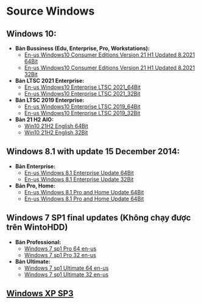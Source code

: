 # Source Windows #

## Windows 10: ##
- **Bản Bussiness (Edu, Enterprise, Pro, Workstations):**
  - [En-us Windows10 Consumer Editions Version 21 H1 Updated 8.2021 64Bit](https://bsthanh-my.sharepoint.com/:u:/g/personal/0914678254_bsthanh_onmicrosoft_com/EQXF7bnqAYdKm7eupVLjeicB48GCs6An-CLimuy7BPQMCw?e=LjfXOD)
  - [En-us Windows10 Consumer Editions Version 21 H1 Updated 8.2021 32Bit](https://bsthanh-my.sharepoint.com/:u:/g/personal/0914678254_bsthanh_onmicrosoft_com/EZCQnqCVgMJPoy1e9lpBxdUBAoKI7l9T7s-DEKR1ISyqaA?e=SlHMy2)
- **Bản LTSC 2021 Enterprise:**
  - [En-us Windows10 Enterprise LTSC 2021_64Bit](https://bsthanh-my.sharepoint.com/:u:/g/personal/0914678254_bsthanh_onmicrosoft_com/EV_bD998i7BPqEANEi31xcMBtGfhUeOQvVdGQ1cLnaDErA?e=LnWPbR)
  - [En-us Windows10 Enterprise LTSC 2021_32Bit](https://bsthanh-my.sharepoint.com/:u:/g/personal/0914678254_bsthanh_onmicrosoft_com/EeR00O587VZOu9fUdhSXn6oB6_pHIuGAFsXL8o-tuhDo4w?e=lKoJ3U)
- **Bản LTSC 2019 Enterprise:**
  - [En-us Windows10 Enterprise LTSC 2019_64Bit](https://bsthanh-my.sharepoint.com/:u:/g/personal/0914678254_bsthanh_onmicrosoft_com/EfrNxILYYJNHhY-qCLK_cTwBJg-UIZWgkpWYaYr7akr_Jw?e=Koj9Ik)
  - [En-us Windows10 Enterprise LTSC 2019_32Bit](https://bsthanh-my.sharepoint.com/:u:/g/personal/0914678254_bsthanh_onmicrosoft_com/EdYS2P6rcuJKgCcRfK9rPzoB4MSznUZDUF1mmJ3odWaw2g?e=RRywpU)
- **Bản 21 H2 AIO:**
  - [Win10 21H2 English 64Bit](https://bsthanh-my.sharepoint.com/:u:/g/personal/0914678254_bsthanh_onmicrosoft_com/EY0T-3JZMNhMposoR68Bgu4BVnsK29-UoQMaPMmAloR3IQ?e=VW2l1n)
  - [Win10 21H2 English 32Bit](https://bsthanh-my.sharepoint.com/:u:/g/personal/0914678254_bsthanh_onmicrosoft_com/EU1TeWCWF3xIk-wQSD3XAOQBbPVKs-zknxGKgJps2O1zOw?e=fhBDNg)

## Windows 8.1 with update 15 December 2014: ##
- **Bản Enterprise:**
  - [En-us Windows 8.1 Enterprise Update 64Bit]()
  - [En-us Windows 8.1 Enterprise Update 32Bit]()
- **Bản Pro, Home:**
  - [En-us Windows 8.1 Pro and Home Update 64Bit]()
  - [En-us Windows 8.1 Pro and Home Update 64Bit]()

## Windows 7 SP1 final updates (Không chạy được trên WintoHDD) ##
- **Bản Professional:**
  - [Windows 7 sp1 Pro 64 en-us]()
  - [Windows 7 sp1 Pro 32 en-us]()
- **Bản Ultimate:**
  - [Windows 7 sp1 Ultimate 64 en-us]() 
  - [Windows 7 sp1 Ultimate 32 en-us]()
## [Windows XP SP3]() ##
